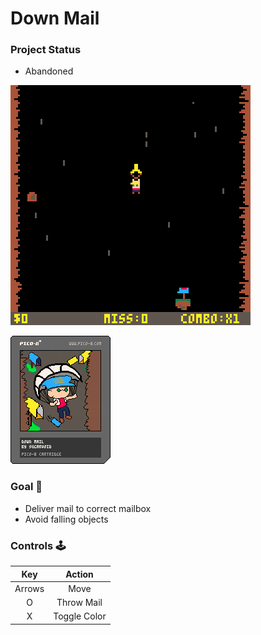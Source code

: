 # Down Mail

### Project Status
- Abandoned 

![gameplay](https://github.com/sugarvoid/down-mail/blob/master/gameplay.gif)
<br>

![cart](https://github.com/sugarvoid/down-mail/blob/master/down_mail.p8.png)


### Goal :dart:

-   Deliver mail to correct mailbox
-   Avoid falling objects

### Controls :joystick:

|  Key   |   Action   |
| :----: | :--------: |
| Arrows |    Move    |
|   O    | Throw Mail |
|   X    | Toggle Color |